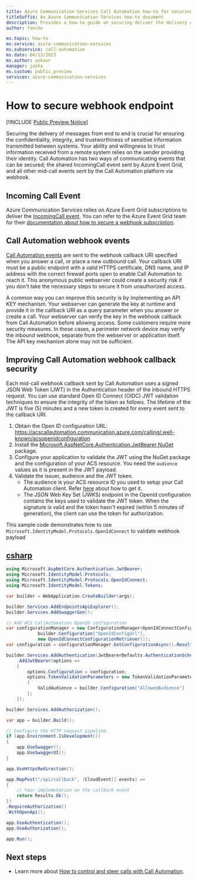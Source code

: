 ```yaml
---
title: Azure Communication Services Call Automation how-to for securing webhook endpoint 
titleSuffix: An Azure Communication Services how-to document
description: Provides a how-to guide on securing deliver the delivery of incoming call and callback event
author: fanche

ms.topic: how-to
ms.service: azure-communication-services
ms.subservice: call-automation
ms.date: 04/13/2023
ms.author: askaur
manager: jasha
ms.custom: public_preview
services: azure-communication-services
---
```


# How to secure webhook endpoint

[!INCLUDE [Public Preview Notice](../../includes/public-preview-include.md)]

Securing the delivery of messages from end to end is crucial for ensuring the confidentiality, integrity, and trustworthiness of sensitive information transmitted between systems. Your ability and willingness to trust information received from a remote system relies on the sender providing their identity. Call Automation has two ways of communicating events that can be secured; the shared IncomingCall event sent by Azure Event Grid, and all other mid-call events sent by the Call Automation platform via webhook.

## Incoming Call Event
Azure Communication Services relies on Azure Event Grid subscriptions to deliver the [IncomingCall event](../../concepts/call-automation/incoming-call-notification.md). You can refer to the Azure Event Grid team for their [documentation about how to secure a webhook subscription](../../../event-grid/secure-webhook-delivery.md).

## Call Automation webhook events

[Call Automation events](../../concepts/call-automation/call-automation.md#call-automation-webhook-events) are sent to the webhook callback URI specified when you answer a call, or place a new outbound call. Your callback URI must be a public endpoint with a valid HTTPS certificate, DNS name, and IP address with the correct firewall ports open to enable Call Automation to reach it. This anonymous public webserver could create a security risk if you don't take the necessary steps to secure it from unauthorized access.

A common way you can improve this security is by implementing an API KEY mechanism. Your webserver can generate the key at runtime and provide it in the callback URI as a query parameter when you answer or create a call. Your webserver can verify the key in the webhook callback from Call Automation before allowing access. Some customers require more security measures. In these cases, a perimeter network device may verify the inbound webhook, separate from the webserver or application itself. The API key mechanism alone may not be sufficient.

## Improving Call Automation webhook callback security

Each mid-call webhook callback sent by Call Automation uses a signed JSON Web Token (JWT) in the Authentication header of the inbound HTTPS request. You can use standard Open ID Connect (OIDC) JWT validation techniques to ensure the integrity of the token as follows. The lifetime of the JWT is five (5) minutes and a new token is created for every event sent to the callback URI.

1. Obtain the Open ID configuration URL: https://acscallautomation.communication.azure.com/calling/.well-known/acsopenidconfiguration
2. Install the [Microsoft.AspNetCore.Authentication.JwtBearer NuGet](https://www.nuget.org/packages/Microsoft.AspNetCore.Authentication.JwtBearer) package.
3. Configure your application to validate the JWT using the NuGet package and the configuration of your ACS resource. You need the `audience` values as it is present in the JWT payload.
4. Validate the issuer, audience and the JWT token.
   - The audience is your ACS resource ID you used to setup your Call Automation client. Refer [here](../../quickstarts/voice-video-calling/get-resource-id.md) about how to get it.
   - The JSON Web Key Set (JWKS) endpoint in the OpenId configuration contains the keys used to validate the JWT token. When the signature is valid and the token hasn't expired (within 5 minutes of generation), the client can use the token for authorization.

This sample code demonstrates how to use `Microsoft.IdentityModel.Protocols.OpenIdConnect` to validate webhook payload
## [csharp](#tab/csharp)
```csharp
using Microsoft.AspNetCore.Authentication.JwtBearer;
using Microsoft.IdentityModel.Protocols;
using Microsoft.IdentityModel.Protocols.OpenIdConnect;
using Microsoft.IdentityModel.Tokens;

var builder = WebApplication.CreateBuilder(args);

builder.Services.AddEndpointsApiExplorer();
builder.Services.AddSwaggerGen();

// Add ACS CallAutomation OpenID configuration
var configurationManager = new ConfigurationManager<OpenIdConnectConfiguration>(
            builder.Configuration["OpenIdConfigUrl"],
            new OpenIdConnectConfigurationRetriever());
var configuration = configurationManager.GetConfigurationAsync().Result;

builder.Services.AddAuthentication(JwtBearerDefaults.AuthenticationScheme)
    .AddJwtBearer(options =>
    {
        options.Configuration = configuration;
        options.TokenValidationParameters = new TokenValidationParameters
        {
            ValidAudience = builder.Configuration["AllowedAudience"]
        };
    });

builder.Services.AddAuthorization();

var app = builder.Build();

// Configure the HTTP request pipeline.
if (app.Environment.IsDevelopment())
{
    app.UseSwagger();
    app.UseSwaggerUI();
}

app.UseHttpsRedirection();

app.MapPost("/api/callback", (CloudEvent[] events) =>
{
    // Your implemenation on the callback event
    return Results.Ok();
})
.RequireAuthorization()
.WithOpenApi();

app.UseAuthentication();
app.UseAuthorization();

app.Run();

```

## Next steps
- Learn more about [How to control and steer calls with Call Automation](../call-automation/actions-for-call-control.md).